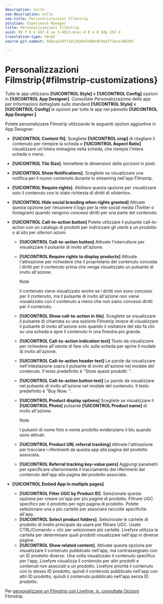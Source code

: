 ```yaml
---
description: nulle
seo-description: nulle
seo-title: Personalizzazioni Filmstrip
solution: Experience Manager
title: Personalizzazioni Filmstrip
uuid: 99 f 8 b 697-4 aa 3-4813-bcac-d 0 e 0 bdp 252 d
translation-type: tm+mt
source-git-commit: 566ea2587f101202045488e9f4edf73ece100293

---
```



# Personalizzazioni Filmstrip{#filmstrip-customizations}

Tutte le app utilizzano **[!UICONTROL Style]** e **[!UICONTROL Config]** opzioni in **[!UICONTROL App Designer]**. Consultate Personalizzazione delle app per informazioni dettagliate sullo standard **[!UICONTROL Style]** e **[!UICONTROL Config]** le opzioni per tutte le app nel pannello **[!UICONTROL App Designer.]**

Potete personalizzare Filmstrip utilizzando le seguenti opzioni aggiuntive in App Designer:

* **[!UICONTROL Content fit]**. Scegliete **[!UICONTROL crop]** di ritagliare il contenuto per riempire la scheda o **[!UICONTROL Aspect Ratio]** visualizzare un'intera immagine nella scheda, che riempie l'intera scheda o meno.
* **[!UICONTROL Tile Size]**. Immettete le dimensioni delle porzioni in pixel.
* **[!UICONTROL Show Notifications]**. Scegliete se visualizzare una notifica per il nuovo contenuto durante lo streaming nell'app Filmstrip.
* **[!UICONTROL Require rights]**. Abilitare questa opzione per visualizzare solo il contenuto con lo stato richiesta di diritti di «Aderito».
* **[!UICONTROL Hide social branding when rights granted]** Attivate questa opzione per rimuovere il logo per la rete social media (Twitter o Instagram) quando vengono concessi diritti per una parte del contenuto.
* **[!UICONTROL Call-to-action button]** Potete utilizzare il pulsante call-to-action con un catalogo di prodotti per indirizzare gli utenti a un prodotto o al sito per ulteriori azioni.

   * **[!UICONTROL Call-to-action button]** Attivate l'interruttore per visualizzare il pulsante di invito all'azione.
   * **[!UICONTROL Require rights to display products]** Attivate l'attivazione per richiedere che il proprietario del contenuto conceda i diritti per il contenuto prima che venga visualizzato un pulsante di invito all'azione.

      >[!NOTE]
      >
      >Il contenuto viene visualizzato anche se i diritti non sono concessi per il contenuto, ma il pulsante di invito all'azione non viene visualizzato con il contenuto a meno che non siano concessi diritti per il contenuto.

   * **[!UICONTROL Show call-to-action in tile]**. Scegliete se visualizzare il pulsante di chiamata su una sezione Filmstrip invece di visualizzare il pulsante di invito all'azione solo quando il visitatore del sito fa clic su una scheda e apre il contenuto in una finestra più grande.
   * **[!UICONTROL Call-to-action indication text]** Testo da visualizzare per richiedere all'utente di fare clic sulla scheda per aprire il modale di invito all'azione.
   * **[!UICONTROL Call-to-action header text]** Le parole da visualizzare nell'intestazione sopra il pulsante di invito all'azione nel modale del contenuto. Il testo predefinito è "Store questi prodotti: ".
   * **[!UICONTROL Call-to-action button text]** Le parole da visualizzare nel pulsante di invito all'azione nel modale del contenuto. Il testo predefinito è "Buy Now: ".
   * **[!UICONTROL Product display options]** Scegliete se visualizzare il **[!UICONTROL Photo]** pulsante **[!UICONTROL Product name]** di invito all'azione.

      >[!NOTE]
      >
      >I pulsanti di nome foto e nome prodotto evidenziano il blu quando sono attivati.

   * **[!UICONTROL Product URL referral tracking]** Attivate l'attivazione per tracciare i riferimenti da questa app alla pagina del prodotto associata.
   * **[!UICONTROL Referral tracking key-value pairs]** Aggiungi parametri per specificare ulteriormente il tracciamento dei riferimenti dal contenuto dell'app alla pagina del prodotto associata.

* **[!UICONTROL Embed App in multiple pages]**.

   * **[!UICONTROL Filter UGC by Product ID]**. Selezionate questa opzione per creare un'app per più pagine di prodotto. Filtrare UGC specifico per il prodotto per ogni pagina di prodotto. Potete selezionare una o più cartelle per associare raccolte specifiche all'app.
   * **[!UICONTROL Select product folders]**. Selezionate le cartelle di prodotto di livello principale da usare per filtrare UGC. Usate CTRL/Comando + clic per selezionare più cartelle. Livefyre utilizza la cartella per determinare quali prodotti visualizzare nell'app in diverse pagine.
   * **[!UICONTROL Show related content]**. Attivate questa opzione per visualizzare il contenuto pubblicato nell'app, ma contrassegnato con un ID prodotto diverso. Una volta visualizzato il contenuto specifico per l'app, Livefyre visualizza il contenuto per altri prodotti e contenuti non associati a un prodotto. Livefyre priorità il contenuto con lo stesso ID prodotto, quindi il contenuto pubblicato nell'app con altri ID prodotto, quindi il contenuto pubblicato nell'app senza ID prodotto.

Per [personalizzare un Filmstrip con Livefyre. js, consultate Opzioni](/help/implementation/c-getting-started/c-implementation-process/c-using-livefyre.js-to-create-customize-and-use-apps-on-your-site.md) Filmstrip.

